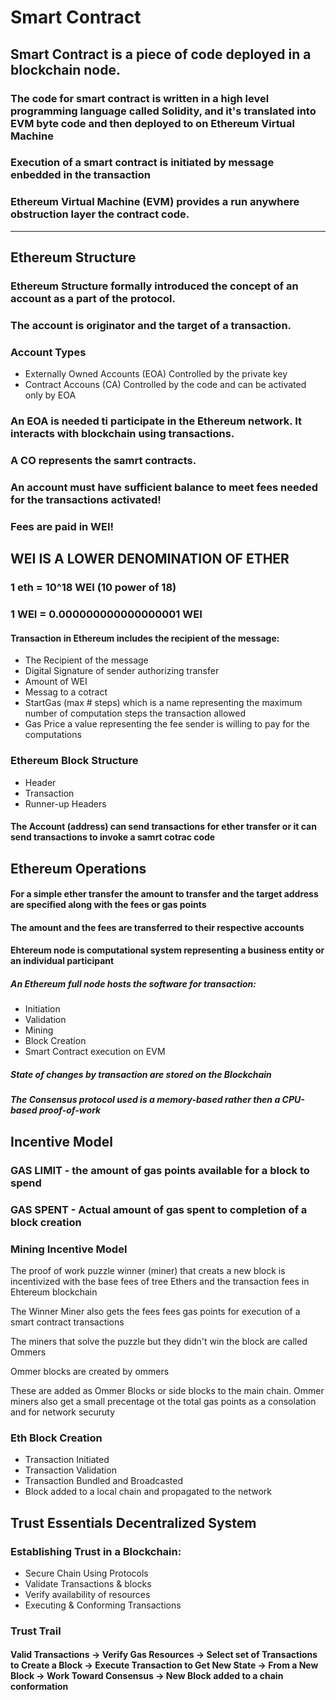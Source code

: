 # Smart Contract

## Smart Contract is a piece of code deployed in a blockchain node.

### The code for smart contract is written in a high level programming language called Solidity, and it's translated into EVM byte code and then deployed to on Ethereum Virtual Machine

### Execution of a smart contract is initiated by message enbedded in the transaction

### Ethereum Virtual Machine (EVM) provides a run anywhere obstruction layer the contract code.

<hr>

## Ethereum Structure

### Ethereum Structure formally introduced the concept of an account as a part of the protocol.

### The account is originator and the target of a transaction.

<h3>Account Types</h3>
<ul>
<li>Externally Owned Accounts (EOA) Controlled by the private key</li>
<li>Contract Accouns (CA) Controlled by the code and can be activated only by EOA</li>
</ul>

<h3> An EOA is needed ti participate in the Ethereum network. It interacts with blockchain using transactions. </h3>
<h3> A CO represents the samrt contracts.</h3>

<h3>An account must have sufficient balance to meet fees needed for the transactions activated! </h3>
<h3>Fees are paid in WEI!</h3>
<h2>WEI IS A LOWER DENOMINATION OF ETHER</h2>

<h3>1 eth = 10^18 WEI (10 power of 18)</h3>
<h3>1 WEI = 0.000000000000000001 WEI</h3>

<h4>Transaction in Ethereum includes the recipient of the message: </h4>
<ul>
<li>The Recipient of the message</li>
<li>Digital Signature of sender authorizing transfer</li>
<li>Amount of WEI</l1>
<li>Messag to a cotract</li>
<li>StartGas (max # steps) which is a name representing the maximum number of computation steps the transaction allowed</li>
<li>Gas Price a value representing the fee sender is willing to pay for the computations</li>
</ul>

<h3>Ethereum Block Structure</h3>
<ul>
<li>Header</li>
<li>Transaction</li>
<li>Runner-up Headers</li>
</ul>

<h4>The Account (address) can send transactions for ether transfer or it can send transactions to invoke a samrt cotrac code</h4>

<h2>Ethereum Operations</h2>
<h4>For a simple ether transfer the amount to transfer and the target address are specified along with the fees or gas points</h4>
<h4>The amount and the fees are transferred to their respective accounts</h4>
<h4>Ehtereum node is computational system representing a business entity or an individual participant</h4>
<h5>An Ethereum full node hosts the software for transaction: </h5>
<ul>
<li>Initiation</li>
<li>Validation</li>
<li>Mining</li>
<li>Block Creation</li>
<li>Smart Contract execution on EVM</li>
</ul>

<h5>State of changes by transaction are stored on the Blockchain</h5>

<h5>The Consensus protocol used is a memory-based rather then a CPU-based proof-of-work</h5>

<h2>Incentive Model</h2>

<h3><b>GAS LIMIT</b> - the amount of gas points available for a block to spend</h3>
<h3><b>GAS SPENT</b> - Actual amount of gas spent to completion of a block creation</h3>

<h3>Mining Incentive Model</h3>
<p>The proof of work puzzle winner (miner) that creats a new block is incentivized with the base fees of tree Ethers and the transaction fees in Ehtereum blockchain</p>
<p>The Winner Miner also gets the fees fees gas points for execution of a smart contract transactions</p>

<p>The miners that solve the puzzle but they didn't win the block are called Ommers</p>
<p>Ommer blocks are created by ommers</p>
<p>These are added as Ommer Blocks or side blocks to the main chain. Ommer miners also get a small precentage ot the total gas points as a consolation and for network securuty</p>

<h3>Eth Block Creation</h3>
<ul>
<li>Transaction Initiated</li>
<li>Transaction Validation</li>
<li>Transaction Bundled and Broadcasted</li>
<li>Block added to a local chain and propagated to the network</li></ul>

## Trust Essentials Decentralized System

<h3>Establishing Trust in a Blockchain: </h3>
<ul>
<li>Secure Chain Using Protocols</li>
<li>Validate Transactions & blocks</li>
<li>Verify availability of resources </li>
<li>Executing & Conforming Transactions</li>
</ul>

<h3>Trust Trail</h3>
<h4>Valid Transactions -> Verify Gas Resources -> Select set of Transactions to Create a Block -> Execute Transaction to Get New State -> From a New Block -> Work Toward Consensus -> New Block added to a chain conformation</h4>
